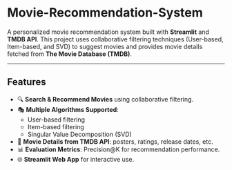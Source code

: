 # Movie-Recommendation-System

A personalized movie recommendation system built with **Streamlit** and **TMDB API**. This project uses collaborative filtering techniques (User-based, Item-based, and SVD) to suggest movies and provides movie details fetched from **The Movie Database (TMDB)**.

---

## Features

- 🔍 **Search & Recommend Movies** using collaborative filtering.
- 🎭 **Multiple Algorithms Supported**:  
  - User-based filtering  
  - Item-based filtering  
  - Singular Value Decomposition (SVD)
- 🎥 **Movie Details from TMDB API**: posters, ratings, release dates, etc.
- 📊 **Evaluation Metrics**: Precision@K for recommendation performance.
- 🌐 **Streamlit Web App** for interactive use.



